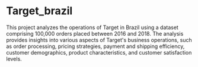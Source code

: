# Target_brazil
 This project analyzes the operations of Target in Brazil using a dataset comprising 100,000 orders placed between 2016 and 2018. The analysis provides insights into various aspects of Target's business operations, such as order processing, pricing strategies, payment and shipping efficiency, customer demographics, product characteristics, and customer satisfaction levels.
